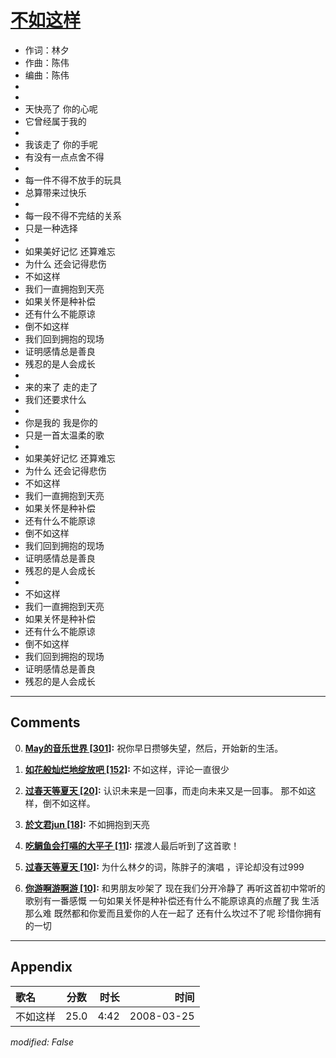 # [不如这样](https://music.163.com/song?id=65117)

* 作词：林夕
* 作曲：陈伟
* 编曲：陈伟
*
*
* 天快亮了 你的心呢
* 它曾经属于我的
* 
* 我该走了 你的手呢
* 有没有一点点舍不得
* 
* 每一件不得不放手的玩具
* 总算带来过快乐
* 
* 每一段不得不完结的关系
* 只是一种选择
* 
* 如果美好记忆 还算难忘
* 为什么 还会记得悲伤
* 不如这样
* 我们一直拥抱到天亮
* 如果关怀是种补偿
* 还有什么不能原谅
* 倒不如这样
* 我们回到拥抱的现场
* 证明感情总是善良
* 残忍的是人会成长
* 
* 来的来了 走的走了
* 我们还要求什么
* 
* 你是我的 我是你的
* 只是一首太温柔的歌
* 
* 如果美好记忆 还算难忘
* 为什么 还会记得悲伤
* 不如这样
* 我们一直拥抱到天亮
* 如果关怀是种补偿
* 还有什么不能原谅
* 倒不如这样
* 我们回到拥抱的现场
* 证明感情总是善良
* 残忍的是人会成长
* 
* 不如这样
* 我们一直拥抱到天亮
* 如果关怀是种补偿
* 还有什么不能原谅
* 倒不如这样
* 我们回到拥抱的现场
* 证明感情总是善良
* 残忍的是人会成长


---

## Comments
0. **[May的音乐世界 \[301\]](https://music.163.com/#/user/home?id=51214292):** 祝你早日攒够失望，然后，开始新的生活。

1. **[如花般灿烂地绽放吧 \[152\]](https://music.163.com/#/user/home?id=70829120):** 不如这样，评论一直很少

2. **[过春天等夏天 \[20\]](https://music.163.com/#/user/home?id=87053106):** 认识未来是一回事，而走向未来又是一回事。   那不如这样，倒不如这样。 

3. **[於文君jun \[18\]](https://music.163.com/#/user/home?id=94367638):** 不如拥抱到天亮

4. **[吃鲷鱼会打嗝的大平子 \[11\]](https://music.163.com/#/user/home?id=280376725):** 摆渡人最后听到了这首歌！

5. **[过春天等夏天 \[10\]](https://music.163.com/#/user/home?id=87053106):** 为什么林夕的词，陈胖子的演唱 ，评论却没有过999

6. **[你游啊游啊游 \[10\]](https://music.163.com/#/user/home?id=91992582):** 和男朋友吵架了  现在我们分开冷静了  再听这首初中常听的歌别有一番感慨  一句如果关怀是种补偿还有什么不能原谅真的点醒了我  生活那么难 既然都和你爱而且爱你的人在一起了 还有什么坎过不了呢  珍惜你拥有的一切 



---

## Appendix

|歌名|分数|时长|时间|
|:---|:---:|---:|---:|
|不如这样|25.0|4:42|2008-03-25

*modified: False*